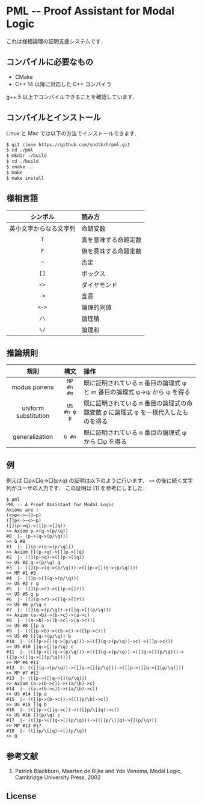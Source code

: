 # PML -- Proof Assistant for Modal Logic

これは様相論理の証明支援システムです．

## コンパイルに必要なもの

- CMake
- C++ 14 以降に対応した C++ コンパイラ

g++ 5 以上でコンパイルできることを確認しています．

## コンパイルとインストール

Linux と Mac では以下の方法でインストールできます．

```bash
$ git clone https://github.com/sndtkrh/pml.git
$ cd ./pml
$ mkdir ./build
$ cd ./build
$ cmake ..
$ make
$ make install
```

## 様相言語

| シンボル | 読み方 |
|:-:|:--|
| 英小文字からなる文字列 | 命題変数 |
| `T` | 真を意味する命題定数 |
| `F` | 偽を意味する命題定数 |
| `~` | 否定 |
| `[]` | ボックス |
| `<>` | ダイヤモンド |
| `->` | 含意 |
| `<->` | 論理的同値 |
| `/\` | 論理積 |
| `\/` | 論理和 |

## 推論規則

| 規則 | 構文 | 操作 |
|:-:|:-:|:-|
| modus ponens | `MP #n #m` | 既に証明されている n 番目の論理式 φ と m 番目の論理式 φ→ψ から ψ を得る |
| uniform substitution | `US #n φ p` | 既に証明されている n 番目の論理式の命題変数 p に論理式 φ を一様代入したものを得る |
| generalization | `G #n` | 既に証明されている n 番目の論理式 φ から □φ を得る |


## 例

例えば □p∧□q→□(p∧q) の証明は以下のように行います．
`>>` の後に続く文字列がユーザの入力です．
この証明は [1] を参考にしました．

```
$ pml
PML -- A Proof Assistant for Modal Logic
Axioms are :
(<>p<->~[]~p)
([]p<->~<>~p)
([](p->q)->([]p->[]q))
>> Axiom p->(q->(p/\q))
#0  |- (p->(q->(p/\q)))
>> G #0
#1  |- [](p->(q->(p/\q)))
>> Axiom [](p->q)->([]p->[]q)
#2  |- ([](p->q)->([]p->[]q))
>> US #2 q->(p/\q) q
#3  |- ([](p->(q->(p/\q)))->([]p->[](q->(p/\q))))
>> MP #1 #3
#4  |- ([]p->[](q->(p/\q)))
>> US #2 r q
#5  |- ([](p->r)->([]p->[]r))
>> US #5 q p
#6  |- ([](q->r)->([]q->[]r))
>> US #6 p/\q r
#7  |- ([](q->(p/\q))->([]q->[](p/\q)))
>> Axiom (a->b)->(b->c)->(a->c)
#8  |- ((a->b)->((b->c)->(a->c)))
>> US #8 []p a
#9  |- (([]p->b)->((b->c)->([]p->c)))
>> US #9 [](q->(p/\q)) b  
#10  |- (([]p->[](q->(p/\q)))->(([](q->(p/\q))->c)->([]p->c)))
>> US #10 []q->[](p/\q) c
#11  |- (([]p->[](q->(p/\q)))->(([](q->(p/\q))->([]q->[](p/\q)))->([]p->([]q->[](p/\q)))))
>> MP #4 #11
#12  |- (([](q->(p/\q))->([]q->[](p/\q)))->([]p->([]q->[](p/\q))))
>> MP #7 #12
#13  |- ([]p->([]q->[](p/\q)))
>> Axiom (a->(b->c))->((a/\b)->c)
#14  |- ((a->(b->c))->((a/\b)->c))
>> US #14 []p a
#15  |- (([]p->(b->c))->(([]p/\b)->c))
>> US #15 []q b
#16  |- (([]p->([]q->c))->(([]p/\[]q)->c))
>> US #16 [](p/\q) c
#17  |- (([]p->([]q->[](p/\q)))->(([]p/\[]q)->[](p/\q)))
>> MP #13 #17
#18  |- (([]p/\[]q)->[](p/\q))
>> Q
```

## 参考文献

1. Patrick Blackburn, Maarten de Rijke and Yde Venema, Modal Logic, Cambridge University Press, 2002

## License
